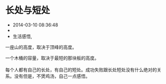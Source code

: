 # 长处与短处
- 2014-03-10 08:36:48
- 
- 生活感悟,

一座山的高度，取决于顶峰的高度。<div>一个木桶的容量，取决于最短的那块板的高度。</div><div><br /></div><div>每个人都有自己的长处，有自己的短处。成功失败跟长处短处没有什么绝对的关系。没有但是，不煲鸡汤，自己一点感悟。</div>